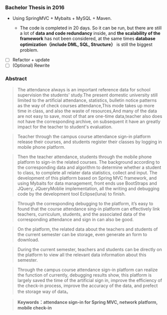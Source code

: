 ### Bachelor Thesis in 2016

- Using SpringMVC + Mybaits + MySQL + Maven. 

  - The code is completed in 20 days. So it can be run, but there are still a lot of **data and code redundancy** inside, and **the scalability of the framework** has not been considered, at the same times **database optimization（include DML, SQL, Structure）** is still the biggest problem. 

- [ ] Refactor + update
- [ ] \(Optional) Rewrite

###  Abstract

>The attendance always is an important reference data for school supervision the students' study.The present domestic university still limited to the artificial attendance, statistics, bulletin notice patterns as the way of check courses attendance,This mode takes up more time in class, and also the waste of resources,And many of the data are not easy to save, most of that are one-time data,teacher also does not have the corresponding archive, on subsequent it have an greatly impact for the teacher to student's evaluation.

>Teacher through the campus course attendance sign-in platform release their courses, and students register their classes by logging in mobile phone platform.

>Then the teacher attendance, students through the mobile phone platform to sign-in the related courses. The background according to the corresponding data and algorithm to determine whether a student to class, to complete all relater data statistics, collect and input. The development of this platform based on Spring MVC framework, and using Mybaits for data management, front ends use BootStraps and JQuery, JQueryMoblie implementation, all the writing and debugging code by the development tool Eclipse(luna) to finish.

>Through the corresponding debugging to the platform, it’s easy to found that the course attendance sing-in platform can effectively link teachers, curriculum, students, and the associated data of the corresponding attendance and sign in can also be good.

>On the platform, the related data about the teachers and students of the current semester can be storage, even generate an form to download.

>During the current semester, teachers and students can be directly on the platform to view all the relevant data information about this semester.

>Through the campus course attendance sign-in platform can realize the function of currently, debugging results show, this platform is largely saved the time of the artificial sign in, improve the efficiency of the check-in process, improve the accuracy of the data, and prefect the storage way of data。

>**Keywords：attendance sign-in for Spring MVC, network platform, mobile check-in**
